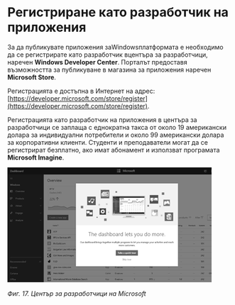 # Регистриране като разработчик на приложения

За да публикувате приложения заWindowsплатформата е необходимо да се регистрирате като разработчик вцентъра за разработчици, наречен **Windows Developer Center**. Порталът предоставя възможността за публикуване в магазина за приложения наречен **Microsoft Store**.

Регистрацията е достъпна в Интернет на адрес: [https://developer.microsoft.com/store/register](https://developer.microsoft.com/store/register).

Регистрацията като разработчик на приложения в центъра за разработчици се заплаща с еднократна такса от около 19 американски долара за индивидуални потребители и около 99 американски долара за корпоративни клиенти. Студенти и преподаватели могат да се регистрират безплатно, ако имат абонамент и използват програмата **Microsoft Imagine**.

![](/chapter1/17.png)

_Фиг. 17. Център за разработчици на Microsoft_

